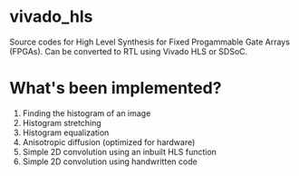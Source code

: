 # vivado_hls
Source codes for High Level Synthesis for Fixed Progammable Gate Arrays (FPGAs). Can be converted to RTL using Vivado HLS or SDSoC.

# What's been implemented?

1. Finding the histogram of an image
2. Histogram stretching
3. Histogram equalization
4. Anisotropic diffusion (optimized for hardware)
5. Simple 2D convolution using an inbuilt HLS function
6. Simple 2D convolution using handwritten code
